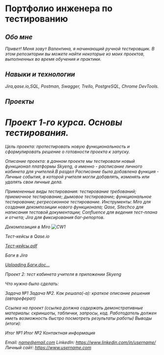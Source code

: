 # Портфолио инженера по тестированию

## <em> Обо мне <em> 

Привет! Меня зовут Валентина, я начинающий ручной тестировщик. 
В этом репозитории вы можете найти некоторые из моих проектов, выполненных во время обучения и практики. 

## <em> Навыки и технологии <em> 

Jira,qase.io,SQL, Postman, Swagger, Trello, 
PostgreSQL, Chrome DevTools.

## <em> Проекты <em> 

# Проект 1-го курса. Основы тестирования.
Цель проекта: протестировать новую функциональность и сформулировать решение о готовности проекта к запуску.
<p> Описание проекта: в данном проекте мы тестировали новый функционал платформы Skyeng, а именно - расписание личного кабинета для учителей.В раздел Расписание была добавлена функция - Личные события, в которой учителя могли добавлять, изменять или удалять свои личные дела. </p>
Примененные виды тестирования:
тестирование требований;
приемочное тестирование;
дымовое тестирование;
функциональное тестирование;
регрессионное тестирование.
Инструменты:
Miro для создания декомпозиции нового функционала;
Qase, Sitechco для написания тестовой документации;
Confluence для ведения тест-плана и отчета;
Jira для фиксирования баг-репортов.

Декомпозиция в Miro
![CW1](https://github.com/Valya-Kapl/NewPortfolio/assets/148639969/96849ad4-e035-4028-9af0-229d1cbbb2c9)


Тест-кейсы в Qase.io

[Тест-кейсы.pdf](https://github.com/Valya-Kapl/NewPortfolio/files/13069746/-.pdf)

Баги в Jira

[Uploading Баги.doc…]()

Проект 2: тест кабинета учителя в приложении Skyeng

Что нужно было сделать:

Задача №1
Задача №2.
Как решала(-а): краткое описание решения (автореферат)

Ссылка на проект (ссылка должна содержать демонстративные материалы: скриншоты, таблички, запросы, код. Работодатель должен иметь возможность быстро посмотреть результаты работы)
Выводы (итоги):

Итог №1
Итог №2
Контактная информация

Email: name@email.com
LinkedIn: https://www.linkedin.com/in/username/
Личный сайт: https://www.username.com
